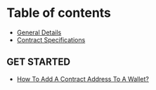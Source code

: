 # Table of contents

* [General Details](README.md)
* [Contract Specifications](contract-specifications.md)

## GET STARTED

* [How To Add A Contract Address To A Wallet?](get-started/how-to-add-a-contract-address-to-a-wallet.md)
